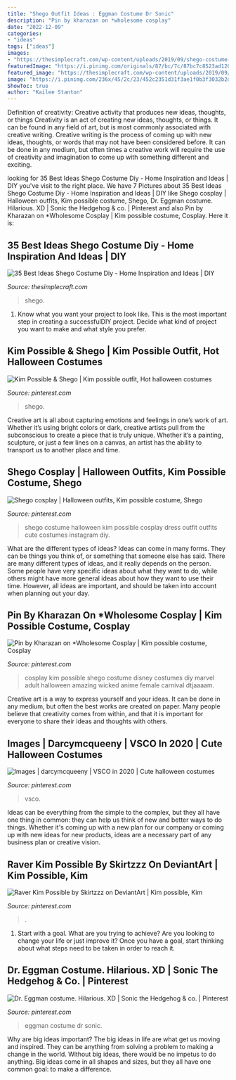 ```yaml
---
title: "Shego Outfit Ideas : Eggman Costume Dr Sonic"
description: "Pin by kharazan on *wholesome cosplay"
date: "2022-12-09"
categories:
- "ideas"
tags: ["ideas"]
images:
- "https://thesimplecraft.com/wp-content/uploads/2019/09/shego-costume-diy-inspirational-shego-latex-cosplay-costume-of-shego-costume-diy.jpg"
featuredImage: "https://i.pinimg.com/originals/87/bc/7c/87bc7c8523ad1207d72fb7abcb976d61.jpg"
featured_image: "https://thesimplecraft.com/wp-content/uploads/2019/09/shego-costume-diy-inspirational-shego-latex-cosplay-costume-of-shego-costume-diy.jpg"
image: "https://i.pinimg.com/236x/45/2c/23/452c2351d31f3ae1f0b3f3032b2db5a5.jpg"
ShowToc: true
author: "Kailee Stanton"
---
```



Definition of creativity: Creative activity that produces new ideas, thoughts, or things
Creativity is an act of creating new ideas, thoughts, or things. It can be found in any field of art, but is most commonly associated with creative writing. Creative writing is the process of coming up with new ideas, thoughts, or words that may not have been considered before. It can be done in any medium, but often times a creative work will require the use of creativity and imagination to come up with something different and exciting.

	

		
looking for 35 Best Ideas Shego Costume Diy - Home Inspiration and Ideas | DIY you've visit to the right place. We have 7 Pictures about 35 Best Ideas Shego Costume Diy - Home Inspiration and Ideas | DIY like Shego cosplay | Halloween outfits, Kim possible costume, Shego, Dr. Eggman costume. Hilarious. XD | Sonic the Hedgehog &amp; co. | Pinterest and also Pin by Kharazan on *Wholesome Cosplay | Kim possible costume, Cosplay. Here it is:
		
    
## 35 Best Ideas Shego Costume Diy - Home Inspiration And Ideas | DIY

<img loading=lazy src="https://thesimplecraft.com/wp-content/uploads/2019/09/shego-costume-diy-inspirational-shego-latex-cosplay-costume-of-shego-costume-diy.jpg" onerror="this.onerror=null;this.src='https://tse1.mm.bing.net/th?id=OIP.i1YQXDP9vmwVfbJCxjB_mQHaLH&amp;pid=15.1';" alt="35 Best Ideas Shego Costume Diy - Home Inspiration and Ideas | DIY">

_Source: thesimplecraft.com_

>shego. 

	

1. Know what you want your project to look like. This is the most important step in creating a successfulDIY project. Decide what kind of project you want to make and what style you prefer.

    
## Kim Possible &amp; Shego | Kim Possible Outfit, Hot Halloween Costumes

<img loading=lazy src="https://i.pinimg.com/originals/87/bc/7c/87bc7c8523ad1207d72fb7abcb976d61.jpg" onerror="this.onerror=null;this.src='https://tse4.mm.bing.net/th?id=OIP.a6pz16YNPWhGReljF1NCsgHaJQ&amp;pid=15.1';" alt="Kim Possible &amp; Shego | Kim possible outfit, Hot halloween costumes">

_Source: pinterest.com_

>shego. 

	

Creative art is all about capturing emotions and feelings in one’s work of art. Whether it’s using bright colors or dark, creative artists pull from the subconscious to create a piece that is truly unique. Whether it’s a painting, sculpture, or just a few lines on a canvas, an artist has the ability to transport us to another place and time.

    
## Shego Cosplay | Halloween Outfits, Kim Possible Costume, Shego

<img loading=lazy src="https://i.pinimg.com/originals/f6/f9/e2/f6f9e233d2f07bcd183b68fc5c8ca1ed.jpg" onerror="this.onerror=null;this.src='https://tse3.mm.bing.net/th?id=OIP.H07T71tFojMO5cc7XPlPhwHaJQ&amp;pid=15.1';" alt="Shego cosplay | Halloween outfits, Kim possible costume, Shego">

_Source: pinterest.com_

>shego costume halloween kim possible cosplay dress outfit outfits cute costumes instagram diy. 

	

What are the different types of ideas?
Ideas can come in many forms. They can be things you think of, or something that someone else has said. There are many different types of ideas, and it really depends on the person. Some people have very specific ideas about what they want to do, while others might have more general ideas about how they want to use their time. However, all ideas are important, and should be taken into account when planning out your day.

    
## Pin By Kharazan On *Wholesome Cosplay | Kim Possible Costume, Cosplay

<img loading=lazy src="https://i.pinimg.com/originals/d3/80/63/d380632dab6a0ae5ef8f8ec6e96aeebb.jpg" onerror="this.onerror=null;this.src='https://tse4.mm.bing.net/th?id=OIP.yq5OfVlCM6qg4HPgz0HovwHaLH&amp;pid=15.1';" alt="Pin by Kharazan on *Wholesome Cosplay | Kim possible costume, Cosplay">

_Source: pinterest.com_

>cosplay kim possible shego costume disney costumes diy marvel adult halloween amazing wicked anime female carnival dtjaaaam. 

	

Creative art is a way to express yourself and your ideas. It can be done in any medium, but often the best works are created on paper. Many people believe that creativity comes from within, and that it is important for everyone to share their ideas and thoughts with others.

    
## Images | Darcymcqueeny | VSCO In 2020 | Cute Halloween Costumes

<img loading=lazy src="https://i.pinimg.com/736x/4c/a3/69/4ca369f64f04ca63eb34d02d4d1f7b12.jpg" onerror="this.onerror=null;this.src='https://tse2.mm.bing.net/th?id=OIP.Hz9Nxt5Nz0mHeFyb2oxN7gHaJQ&amp;pid=15.1';" alt="Images | darcymcqueeny | VSCO in 2020 | Cute halloween costumes">

_Source: pinterest.com_

>vsco. 

	

Ideas can be everything from the simple to the complex, but they all have one thing in common: they can help us think of new and better ways to do things. Whether it's coming up with a new plan for our company or coming up with new ideas for new products, ideas are a necessary part of any business plan or creative vision.

    
## Raver Kim Possible By Skirtzzz On DeviantArt | Kim Possible, Kim

<img loading=lazy src="https://i.pinimg.com/236x/45/2c/23/452c2351d31f3ae1f0b3f3032b2db5a5.jpg" onerror="this.onerror=null;this.src='https://tse3.mm.bing.net/th?id=OIP.zJMUkllGuXGsRlxL4yG83wAAAA&amp;pid=15.1';" alt="Raver Kim Possible by Skirtzzz on DeviantArt | Kim possible, Kim">

_Source: pinterest.com_

>. 

	

1. Start with a goal. What are you trying to achieve? Are you looking to change your life or just improve it? Once you have a goal, start thinking about what steps need to be taken in order to reach it.

    
## Dr. Eggman Costume. Hilarious. XD | Sonic The Hedgehog &amp; Co. | Pinterest

<img loading=lazy src="https://s-media-cache-ak0.pinimg.com/600x315/1c/9f/c8/1c9fc8770055b8d526ae90fc7ceb67c0.jpg" onerror="this.onerror=null;this.src='https://tse3.mm.bing.net/th?id=OIP.awikIbeCusd2CXRKxiqqawHaD4&amp;pid=15.1';" alt="Dr. Eggman costume. Hilarious. XD | Sonic the Hedgehog &amp; co. | Pinterest">

_Source: pinterest.com_

>eggman costume dr sonic. 

	

Why are big ideas important?
The big ideas in life are what get us moving and inspired. They can be anything from solving a problem to making a change in the world. Without big ideas, there would be no impetus to do anything. Big ideas come in all shapes and sizes, but they all have one common goal: to make a difference.

